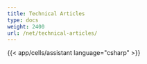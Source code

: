 ```yaml
---
title: Technical Articles
type: docs
weight: 2400
url: /net/technical-articles/
---
```


{{< app/cells/assistant language="csharp" >}}